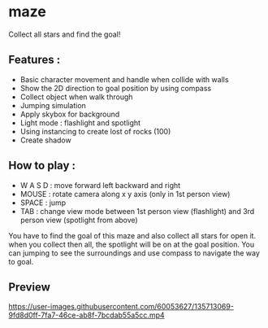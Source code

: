 # maze

Collect all stars and find the goal!

## Features :
  - Basic character movement and handle when collide with walls
  - Show the 2D direction to goal position by using compass 
  - Collect object when walk through
  - Jumping simulation
  - Apply skybox for background
  - Light mode : flashlight and spotlight
  - Using instancing to create lost of rocks (100)
  - Create shadow 
  
## How to play :
  - W A S D : move forward left backward and right
  - MOUSE : rotate camera along x y axis (only in 1st person view)
  - SPACE : jump 
  - TAB : change view mode between 1st person view (flashlight)  and 3rd person view (spotlight from above)
  
  You have to find the goal of this maze and also collect all stars for open it. when you collect then all, the spotlight will be on at the goal position.
  You can jumping to see the surroundings and use compass to navigate the way to goal.  
  
## Preview
  

https://user-images.githubusercontent.com/60053627/135713069-9fd8d0ff-7fa7-46ce-ab8f-7bcdab55a5cc.mp4


